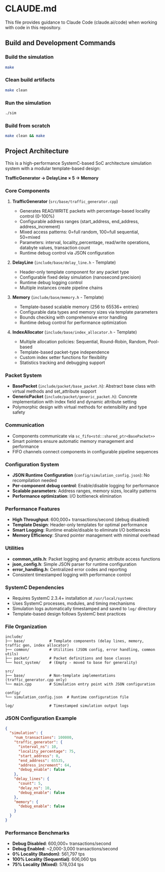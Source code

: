 # CLAUDE.md

This file provides guidance to Claude Code (claude.ai/code) when working with code in this repository.

## Build and Development Commands

### Build the simulation
```bash
make
```

### Clean build artifacts
```bash
make clean
```

### Run the simulation
```bash
./sim
```

### Build from scratch
```bash
make clean && make
```

## Project Architecture

This is a high-performance SystemC-based SoC architecture simulation system with a modular template-based design:

**TrafficGenerator → DelayLine × 5 → Memory**

### Core Components

1. **TrafficGenerator** (`src/base/traffic_generator.cpp`)
   - Generates READ/WRITE packets with percentage-based locality control (0-100%)
   - Configurable address ranges (start_address, end_address, address_increment)
   - Mixed access patterns: 0=full random, 100=full sequential, 50=mixed
   - Parameters: interval, locality_percentage, read/write operations, databyte values, transaction count
   - Runtime debug control via JSON configuration

2. **DelayLine** (`include/base/delay_line.h` - Template)
   - Header-only template component for any packet type
   - Configurable fixed delay simulation (nanosecond precision)
   - Runtime debug logging control
   - Multiple instances create pipeline chains

3. **Memory** (`include/base/memory.h` - Template)
   - Template-based scalable memory (256 to 65536+ entries)
   - Configurable data types and memory sizes via template parameters
   - Bounds checking with comprehensive error handling
   - Runtime debug control for performance optimization

4. **IndexAllocator** (`include/base/index_allocator.h` - Template)
   - Multiple allocation policies: Sequential, Round-Robin, Random, Pool-based
   - Template-based packet-type independence
   - Custom index setter functions for flexibility
   - Statistics tracking and debugging support

### Packet System

- **BasePacket** (`include/packet/base_packet.h`): Abstract base class with virtual methods and set_attribute support
- **GenericPacket** (`include/packet/generic_packet.h`): Concrete implementation with index field and dynamic attribute setting
- Polymorphic design with virtual methods for extensibility and type safety

### Communication

- Components communicate via `sc_fifo<std::shared_ptr<BasePacket>>` 
- Smart pointers ensure automatic memory management and performance
- FIFO channels connect components in configurable pipeline sequences

### Configuration System

- **JSON Runtime Configuration** (`config/simulation_config.json`): No recompilation needed
- **Per-component debug control**: Enable/disable logging for performance
- **Scalable parameters**: Address ranges, memory sizes, locality patterns
- **Performance optimization**: I/O bottleneck elimination

### Performance Features

- **High Throughput**: 600,000+ transactions/second (debug disabled)
- **Template Design**: Header-only templates for optimal performance
- **Smart Logging**: Runtime enable/disable to eliminate I/O bottlenecks
- **Memory Efficiency**: Shared pointer management with minimal overhead

### Utilities

- **common_utils.h**: Packet logging and dynamic attribute access functions
- **json_config.h**: Simple JSON parser for runtime configuration
- **error_handling.h**: Centralized error codes and reporting
- Consistent timestamped logging with performance control

### SystemC Dependencies

- Requires SystemC 2.3.4+ installation at `/usr/local/systemc`
- Uses SystemC processes, modules, and timing mechanisms
- Simulation logs automatically timestamped and saved to `log/` directory
- Template-based design follows SystemC best practices

### File Organization

```
include/
├── base/           # Template components (delay lines, memory, traffic gen, index allocator)
├── common/         # Utilities (JSON config, error handling, common utils)
├── packet/         # Packet definitions and base classes
└── host_system/    # (Empty - moved to base for generality)

src/
├── base/           # Non-template implementations (traffic_generator.cpp only)
└── main.cpp        # Simulation entry point with JSON configuration

config/
└── simulation_config.json  # Runtime configuration file

log/                # Timestamped simulation output logs
```

### JSON Configuration Example

```json
{
  "simulation": {
    "num_transactions": 100000,
    "traffic_generator": {
      "interval_ns": 10,
      "locality_percentage": 75,
      "start_address": 0,
      "end_address": 65535,
      "address_increment": 64,
      "debug_enable": false
    },
    "delay_lines": {
      "count": 5,
      "delay_ns": 10,
      "debug_enable": false
    },
    "memory": {
      "debug_enable": false
    }
  }
}
```

### Performance Benchmarks

- **Debug Disabled**: 600,000+ transactions/second
- **Debug Enabled**: ~2,000-3,000 transactions/second  
- **0% Locality (Random)**: 561,797 tps
- **100% Locality (Sequential)**: 606,060 tps
- **75% Locality (Mixed)**: 578,034 tps